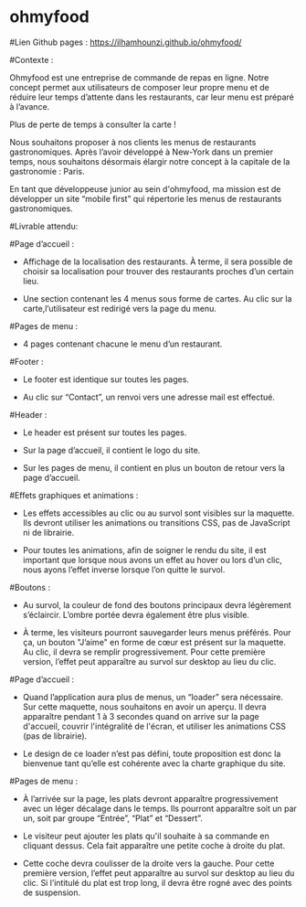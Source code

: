 # ohmyfood


#Lien Github pages : https://ilhamhounzi.github.io/ohmyfood/


#Contexte : 

Ohmyfood est une entreprise de commande de repas en ligne. Notre concept permet aux utilisateurs de composer leur propre menu et de réduire leur temps d’attente dans les restaurants, car leur menu est préparé à l’avance. 

Plus de perte de temps à consulter la carte !

Nous souhaitons proposer à nos clients les menus de restaurants gastronomiques. Après l’avoir développé à New-York dans un premier temps, nous souhaitons désormais élargir notre concept à la capitale de la gastronomie : Paris. 

En tant que développeuse junior au sein d'ohmyfood, ma mission est de développer un site “mobile first” qui répertorie les menus de restaurants gastronomiques.



#Livrable attendu: 


#Page d’accueil :

- Affichage de la localisation des restaurants. À terme, il sera possible de choisir sa localisation pour trouver des restaurants proches d’un certain lieu.

- Une section contenant les 4 menus sous forme de cartes. Au clic sur la carte,l’utilisateur est redirigé vers la page du menu.


#Pages de menu :

- 4 pages contenant chacune le menu d’un restaurant. 


#Footer : 

- Le footer est identique sur toutes les pages.

- Au clic sur “Contact”, un renvoi vers une adresse mail est effectué.


#Header :

- Le header est présent sur toutes les pages.

- Sur la page d’accueil, il contient le logo du site.

-  Sur les pages de menu, il contient en plus un bouton de retour vers la page d’accueil.


#Effets graphiques et animations :

- Les effets accessibles au clic ou au survol sont visibles sur la maquette. Ils devront utiliser les animations ou transitions CSS, pas de JavaScript ni de librairie. 

- Pour toutes les animations, afin de soigner le rendu du site, il est important que lorsque nous avons un effet au hover ou lors d’un clic, nous ayons l’effet inverse lorsque l’on quitte le survol.


#Boutons :

- Au survol, la couleur de fond des boutons principaux devra légèrement s’éclaircir. L’ombre portée devra également être plus visible.

-  À terme, les visiteurs pourront sauvegarder leurs menus préférés. Pour ça, un bouton "J’aime" en forme de cœur est présent sur la maquette. Au clic, il devra se remplir progressivement. Pour cette première version, l’effet peut apparaître au survol sur desktop au lieu du clic.


#Page d’accueil :

-  Quand l’application aura plus de menus, un “loader” sera nécessaire. Sur cette maquette, nous souhaitons en avoir un aperçu.
Il devra apparaître pendant 1 à 3 secondes quand on arrive sur la page d'accueil, couvrir l'intégralité de l'écran, et utiliser les animations CSS (pas de librairie). 

- Le design de ce loader n’est pas défini, toute proposition est donc la bienvenue tant qu’elle est cohérente avec la charte graphique 
du site.


#Pages de menu :

-  À l’arrivée sur la page, les plats devront apparaître progressivement avec un léger décalage dans le temps. Ils pourront apparaître soit un par un, soit par groupe “Entrée”, “Plat” et “Dessert”.

- Le visiteur peut ajouter les plats qu'il souhaite à sa commande en cliquant dessus. Cela fait apparaître une petite coche à droite du plat. 

- Cette coche devra coulisser de la droite vers la gauche. Pour cette première version, l’effet peut apparaître au survol sur desktop au lieu du clic. Si l’intitulé du plat est trop long, il devra être rogné avec des points de suspension.

